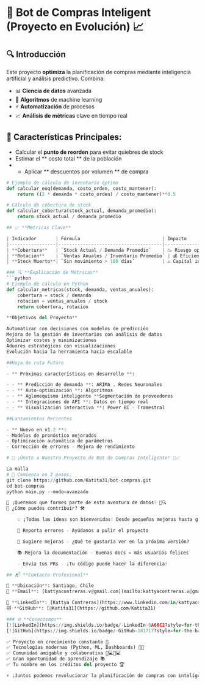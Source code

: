 # 🤖 **Bot de Compras Inteligent (Proyecto en Evolución)** 📈

## 🔍 **Introducción**
Este proyecto **optimiza** la planificación de compras mediante inteligencia artificial y análisis predictivo. Combina:

- 📊 **Ciencia de datos** avanzada
- 🤖 **Algoritmos** de machine learning
- ⚡ **Automatización** de procesos
- 📈 **Análisis de métricas** clave en tiempo real

## 🚀 **Características Principales:**

- Calcular el **punto de reorden** para evitar quiebres de stock
- Estimar el ** costo total ** de la población
- - Aplicar ** descuentos por volumen ** de compra
    
```python
# Ejemplo de cálculo de inventario óptimo
def calcular_eoq(demanda, costo_orden, costo_mantener):
    return ((2 * demanda * costo_orden) / costo_mantener)**0.5

# Cálculo de cobertura de stock
def calcular_cobertura(stock_actual, demanda_promedio):
    return stock_actual / demanda_promedio

## 📈 **Métricas Clave**

| Indicador       | Fórmula                              | Impacto                     |
|-----------------|--------------------------------------|-----------------------------|
| **Cobertura**   | `Stock Actual / Demanda Promedio`    | 📉 Riesgo operacional       |
| **Rotación**    | `Ventas Anuales / Inventario Promedio` | 💰 Eficiencia financiera    |
| **Stock Muerto**| `Sin movimiento > 180 días`          | ⚠️ Capital inmovilizado     |

### 🔍 **Explicación de Métricas**
```python
# Ejemplo de cálculo en Python
def calcular_metricas(stock, demanda, ventas_anuales):
    cobertura = stock / demanda
    rotacion = ventas_anuales / stock
    return cobertura, rotacion

**Objetivos del Proyecto**

Automatizar con decisiones con modelos de predicción  
Mejora de la gestión de inventarios con análisis de datos  
Optimizar costos y minimizaciones  
Aduores estratégicos con visualizaciones  
Evolución hacia la herramienta hacia escalable  

##Hoja de ruta Futuro

- ** Próximas características en desarrollo **:

- - ** Predicción de demanda **: ARIMA . Redes Neuronales
- - ** Auto-optimización **: Algoritmos
- - ** Aglomequismo inteligente **Segmentación de proveedores
- - ** Integraciones de API **: Datos en tiempo real
- - ** Visualización interactiva **: Power BI - Tramestral

##Lanzamientos Recientes

- ** Nuevo en v1.2 **:
- Modelos de pronóstico mejorados
- Optimización automática de parámetros
- Corrección de errores - Mejora de rendimiento

# 🌟 ¡Únete a Nuestro Proyecto de Bot de Compras Inteligente! 🤖📈

La malla
# 🚀 Comienza en 3 pasos:
git clone https://github.com/Katita31/bot-compras.git
cd bot-compras
python main.py --modo=avanzado

🤝 ¡Queremos que formes parte de esta aventura de datos! 🧠🔍
🌈 ¿Cómo puedes contribuir? 🛠️

    💡 ¡Todas las ideas son bienvenidas! Desde pequeñas mejoras hasta grandes features

    🐞 Reporta errores - Ayúdanos a pulir el proyecto

    🚀 Sugiere mejoras - ¿Qué te gustaría ver en la próxima versión?

    📚 Mejora la documentación - Buenas docs = más usuarios felices

    - Envía tus PRs - ¡Tu código puede hacer la diferencia!

## 📬 **Contacto Profesional**

📍 **Ubicación**: Santiago, Chile  
📧 **Email**: [kattyacontreras.v@gmail.com](mailto:kattyacontreras.v@gmail.com)  

🔗 **LinkedIn**: [Kattya Contreras](https://www.linkedin.com/in/kattyacontrerasv/)  
🐱 **GitHub**: [@Katita31](https://github.com/Katita31)  

### 🌐 **Conectemos**
[![LinkedIn](https://img.shields.io/badge/-LinkedIn-0A66C2?style=for-the-badge&logo=linkedin&logoColor=white)](https://www.linkedin.com/in/kattyacontrerasv/)
[![GitHub](https://img.shields.io/badge/-GitHub-181717?style=for-the-badge&logo=github&logoColor=white)](https://github.com/Katita31)

✅ Proyecto en crecimiento constante 🌱
✅ Tecnologías modernas (Python, ML, Dashboards) 🐍🤖
✅ Comunidad amigable y colaborativa 👩💻👨💻
✅ Gran oportunidad de aprendizaje 📚
✅ Tu nombre en los créditos del proyecto 🏆

⚡ ¡Juntos podemos revolucionar la planificación de compras con inteligencia artificial! ⚡
